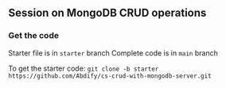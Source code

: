## Session on MongoDB CRUD operations


### Get the code
Starter file is in `starter` branch
Complete code is in `main` branch


To get the starter code: `git clone -b starter https://github.com/Abdify/cs-crud-with-mongodb-server.git`